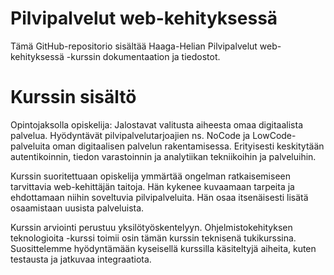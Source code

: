 # Pilvipalvelut web-kehityksessä

Tämä GitHub-repositorio sisältää Haaga-Helian Pilvipalvelut web-kehityksessä -kurssin dokumentaation ja tiedostot.

# Kurssin sisältö

Opintojaksolla opiskelija:
Jalostavat valitusta aiheesta omaa digitaalista palvelua.
Hyödyntävät pilvipalvelutarjoajien ns. NoCode ja LowCode-palveluita oman digitaalisen palvelun rakentamisessa. 
Erityisesti keskitytään autentikoinnin, tiedon varastoinnin ja analytiikan tekniikoihin ja palveluihin.

Kurssin suoritettuaan opiskelija ymmärtää ongelman ratkaisemiseen tarvittavia web-kehittäjän taitoja. Hän kykenee kuvaamaan tarpeita ja ehdottamaan niihin soveltuvia pilvipalveluita. Hän osaa itsenäisesti lisätä osaamistaan uusista palveluista. 

Kurssin arviointi perustuu yksilötyöskentelyyn.
Ohjelmistokehityksen teknologioita -kurssi toimii osin tämän kurssin teknisenä tukikurssina. Suosittelemme hyödyntämään kyseisellä kurssilla käsiteltyjä aiheita, kuten testausta ja jatkuvaa integraatiota.
